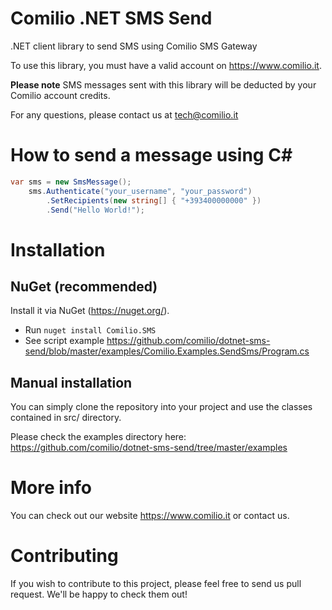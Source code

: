 # Comilio .NET SMS Send

.NET client library to send SMS using Comilio SMS Gateway

To use this library, you must have a valid account on https://www.comilio.it.

**Please note** SMS messages sent with this library will be deducted by your Comilio account credits.

For any questions, please contact us at tech@comilio.it

# How to send a message using C#

```csharp
var sms = new SmsMessage();
    sms.Authenticate("your_username", "your_password")
        .SetRecipients(new string[] { "+393400000000" })
        .Send("Hello World!");
```

# Installation

## NuGet (recommended)

Install it via NuGet (https://nuget.org/).

* Run `nuget install Comilio.SMS`
* See script example https://github.com/comilio/dotnet-sms-send/blob/master/examples/Comilio.Examples.SendSms/Program.cs


## Manual installation

You can simply clone the repository into your project and use the classes contained in src/ directory.

Please check the examples directory here: https://github.com/comilio/dotnet-sms-send/tree/master/examples

# More info

You can check out our website https://www.comilio.it or contact us.

# Contributing

If you wish to contribute to this project, please feel free to send us pull request. We'll be happy to check them out!
